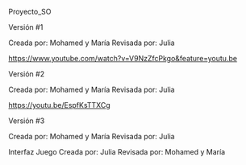 Proyecto_SO

Versión #1 
    
Creada por:  Mohamed y María 
Revisada por: Julia

https://www.youtube.com/watch?v=V9NzZfcPkgo&feature=youtu.be

Versión #2

Creada por:  Mohamed y María
Revisada por: Julia

https://youtu.be/EspfKsTTXCg


Versión #3

Creada por:  Mohamed y María
Revisada por: Julia

Interfaz Juego
Creada por:  Julia 
Revisada por: Mohamed y María





